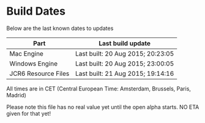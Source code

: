 # Build Dates

Below are the last known dates to updates

Part | Last build update
-----|-----
Mac Engine | Last built: 20 Aug 2015; 20:23:05
Windows Engine | Last built: 20 Aug 2015; 23:00:05
JCR6 Resource Files | Last built: 21 Aug 2015; 19:14:16
All times are in CET (Central European Time: Amsterdam, Brussels, Paris, Madrid)


Please note this file has no real value yet until the open alpha starts. NO ETA given for that yet!
